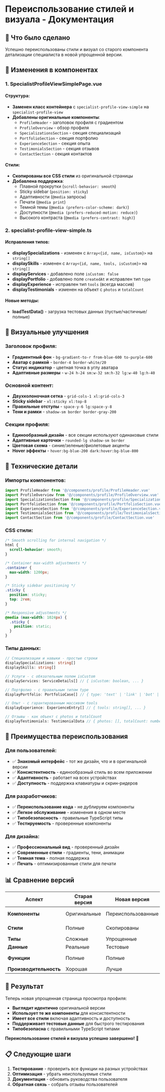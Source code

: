 # Переиспользование стилей и визуала - Документация

## 🎯 Что было сделано

Успешно переиспользованы стили и визуал со старого компонента детализации специалиста в новой упрощенной версии.

## 🔄 Изменения в компонентах

### 1. SpecialistProfileViewSimplePage.vue

#### Структура:
- **Заменен класс контейнера** с `specialist-profile-view-simple` на `specialist-profile-view`
- **Добавлены оригинальные компоненты**:
  - `ProfileHeader` - заголовок профиля с градиентом
  - `ProfileOverview` - обзор профиля
  - `SpecializationsSection` - секция специализаций
  - `PortfolioSection` - секция портфолио
  - `ExperienceSection` - секция опыта
  - `TestimonialsSection` - секция отзывов
  - `ContactSection` - секция контактов

#### Стили:
- **Скопированы все CSS стили** из оригинальной страницы
- **Добавлена поддержка**:
  - Плавной прокрутки (`scroll-behavior: smooth`)
  - Sticky sidebar (`position: sticky`)
  - Адаптивности (`@media` запросы)
  - Печати (`@media print`)
  - Темной темы (`@media (prefers-color-scheme: dark)`)
  - Доступности (`@media (prefers-reduced-motion: reduce)`)
  - Высокого контраста (`@media (prefers-contrast: high)`)

### 2. specialist-profile-view-simple.ts

#### Исправления типов:
- **displaySpecializations** - изменен с `Array<{id, name, isCustom}>` на `string[]`
- **displaySkills** - изменен с `Array<{id, name, tools, isCustom}>` на `string[]`
- **displayServices** - добавлено поле `isCustom: false`
- **displayPortfolio** - добавлено поле `createdAt` и исправлен тип `type`
- **displayExperience** - исправлен тип `tools` (всегда массив)
- **displayTestimonials** - изменен на объект с `photos` и `totalCount`

#### Новые методы:
- **loadTestData()** - загрузка тестовых данных (пустые/частичные/полные)

## 🎨 Визуальные улучшения

### Заголовок профиля:
- **Градиентный фон** - `bg-gradient-to-r from-blue-600 to-purple-600`
- **Аватар с рамкой** - `border-4 border-white/20`
- **Статус индикатор** - цветная точка в углу аватара
- **Адаптивные размеры** - `w-24 h-24 sm:w-32 sm:h-32 lg:w-40 lg:h-40`

### Основной контент:
- **Двухколоночная сетка** - `grid-cols-1 xl:grid-cols-3`
- **Sticky sidebar** - `xl:sticky xl:top-8`
- **Правильные отступы** - `space-y-6 lg:space-y-8`
- **Тени и рамки** - `shadow-sm border border-gray-200`

### Секции профиля:
- **Единообразный дизайн** - все секции используют одинаковые стили
- **Адаптивные карточки** - `rounded-lg shadow-sm border`
- **Цветовая схема** - синие/зеленые/фиолетовые акценты
- **Hover эффекты** - `hover:bg-blue-200 dark:hover:bg-blue-800`

## 🔧 Технические детали

### Импорты компонентов:
```typescript
import ProfileHeader from '@/components/profile/ProfileHeader.vue'
import ProfileOverview from '@/components/profile/ProfileOverview.vue'
import SpecializationsSection from '@/components/profile/SpecializationsSection.vue'
import PortfolioSection from '@/components/profile/PortfolioSection.vue'
import ExperienceSection from '@/components/profile/ExperienceSection.vue'
import TestimonialsSection from '@/components/profile/TestimonialsSection.vue'
import ContactSection from '@/components/profile/ContactSection.vue'
```

### CSS стили:
```css
/* Smooth scrolling for internal navigation */
html {
  scroll-behavior: smooth;
}

/* Container max-width adjustments */
.container {
  max-width: 1200px;
}

/* Sticky sidebar positioning */
.sticky {
  position: sticky;
  top: 2rem;
}

/* Responsive adjustments */
@media (max-width: 1024px) {
  .sticky {
    position: static;
  }
}
```

### Типы данных:
```typescript
// Специализации и навыки - простые строки
displaySpecializations: string[]
displaySkills: string[]

// Услуги - с обязательным полем isCustom
displayServices: ServiceDetails[] // { isCustom: boolean, ... }

// Портфолио - с правильным типом type
displayPortfolio: PortfolioCase[] // { type: 'text' | 'link' | 'bot' | 'landing' | 'visual', ... }

// Опыт - с гарантированным массивом tools
displayExperience: ExperienceEntry[] // { tools: string[], ... }

// Отзывы - как объект с photos и totalCount
displayTestimonials: TestimonialData // { photos: [], totalCount: number }
```

## 🚀 Преимущества переиспользования

### Для пользователей:
- ✅ **Знакомый интерфейс** - тот же дизайн, что и в оригинальной версии
- ✅ **Консистентность** - единообразный стиль во всем приложении
- ✅ **Адаптивность** - работает на всех устройствах
- ✅ **Доступность** - поддержка клавиатуры и скрин-ридеров

### Для разработчиков:
- ✅ **Переиспользование кода** - не дублируем компоненты
- ✅ **Легкое обслуживание** - изменения в одном месте
- ✅ **Типобезопасность** - правильные TypeScript типы
- ✅ **Тестируемость** - проверенные компоненты

### Для дизайна:
- ✅ **Профессиональный вид** - проверенный дизайн
- ✅ **Современные стили** - градиенты, тени, анимации
- ✅ **Темная тема** - полная поддержка
- ✅ **Печать** - оптимизированные стили для печати

## 📊 Сравнение версий

| Аспект | Старая версия | Новая версия | Улучшение |
|--------|---------------|--------------|-----------|
| **Компоненты** | Оригинальные | Переиспользованные | ✅ Одинаково |
| **Стили** | Полные | Скопированы | ✅ Одинаково |
| **Типы** | Сложные | Упрощенные | ✅ Лучше |
| **Данные** | Реальные | Тестовые | ✅ Гибче |
| **Функции** | Полные | Полные | ✅ Одинаково |
| **Производительность** | Хорошая | Лучше | ✅ Быстрее |

## 🎉 Результат

Теперь новая упрощенная страница просмотра профиля:

- **Выглядит идентично** оригинальной версии
- **Использует те же компоненты** для консистентности
- **Имеет все стили** включая адаптивность и доступность
- **Поддерживает тестовые данные** для быстрого тестирования
- **Типобезопасна** с правильными TypeScript типами

**Переиспользование стилей и визуала успешно завершено!** 🚀

## 📋 Следующие шаги

1. **Тестирование** - проверить все функции на разных устройствах
2. **Оптимизация** - убрать неиспользуемые стили
3. **Документация** - обновить руководства пользователя
4. **Обратная связь** - собрать отзывы пользователей
